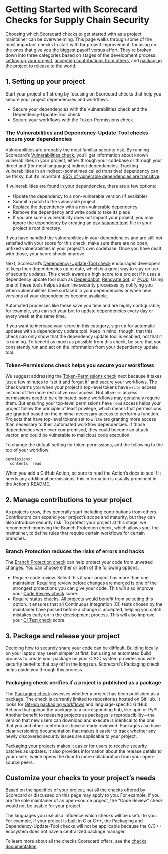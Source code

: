 # Getting Started with Scorecard Checks for Supply Chain Security

Choosing which Scorecard checks to get started with as a project maintainer can be overwhelming. This page walks through some of the most important checks to start with for project improvement, focusing on the ones that give you the biggest payoff versus effort. They're broken down into three categories based on stages of the development process: [setting up your project](#1-setting-up-your-project), [accepting contributions from others](#2-manage-contributions-to-your-project), and [packaging the project to release to the world](#3-package-and-release-your-project).

## 1. Setting up your project

Start your project off strong by focusing on Scorecard checks that help you secure your project dependencies and workflows.

- Secure your dependencies with the Vulnerabilities check and the Dependency-Update-Tool check
- Secure your workflows with the Token-Permissions check

### The Vulnerabilities and Dependency-Update-Tool checks secure your dependencies

Vulnerabilities are probably the most familiar security risk. By running Scorecard’s [Vulnerabilities check](https://github.com/ossf/scorecard/blob/main/docs/checks.md#vulnerabilities), you’ll get information about known vulnerabilities in your project, either through your codebase or through your direct and (for most languages) indirect dependencies. Tracking vulnerabilities in an indirect (sometimes called transitive) dependency can be tricky, but it’s important: [95% of vulnerable dependencies are transitive](https://www.endorlabs.com/state-of-dependency-management).

If vulnerabilities are found in your dependencies, there are a few options:

- Update the dependency to a non-vulnerable version (if available)
- Submit a patch to the vulnerable project
- Replace the dependency with a non-vulnerable dependency
- Remove the dependency and write code to take its place
- If you are sure a vulnerability does not impact your project, you may ignore the dependency by creating an [osv-scanner.toml](https://google.github.io/osv-scanner/configuration/#ignore-vulnerabilities-by-id) file in your project's root directory.

If you have handled the vulnerabilities in your dependencies and are still not satisfied with your score for this check, make sure there are no open, unfixed vulnerabilities in your project’s own codebase. Once you have dealt with those, your score should improve.

Next, Scorecard’s [Dependency-Update-Tool check](https://github.com/ossf/scorecard/blob/main/docs/checks.md#dependency-update-tool) encourages developers to keep their dependencies up to date, which is a great way to stay on top of security updates. This check awards a high score to a project if it uses a dependency update tool such as [Dependabot](https://docs.github.com/code-security/dependabot), [Renovate bot](https://docs.renovatebot.com/), or [PyUp](https://github.com/pyupio/pyup#readme). Using one of these tools helps streamline security processes by notifying you when vulnerabilities have surfaced in your dependencies or when new versions of your dependencies become available.

Automated processes like these save you time and are highly configurable; for example, you can set your bot to update dependencies every day or every week at the same time.

If you want to increase your score in this category, sign up for automatic updates with a dependency update tool. Keep in mind, though, that this check can only show that the dependency update tool is enabled, not that it is running. To benefit as much as possible from this check, be sure that you consistently run and act on the information from your dependency update tool.

### Token-Permissions check helps you secure your workflows

We suggest addressing the [Token-Permissions check](https://github.com/ossf/scorecard/blob/main/docs/checks.md#token-permissions) next because it takes just a few minutes to “set it and forget it” and secure your workflows. The check warns you when your project’s top-level tokens have `write` access instead of the more restrictive `read` access. Not all `write` access permissions need to be eliminated; some workflows may genuinely require them. But ensuring your top-level permissions have `read` access helps your project follow the principle of least privilege, which means that permissions are granted based on the minimal necessary access to perform a function. Projects that have top-level tokens set to `write` are granting more access than necessary to their automated workflow dependencies. If those dependencies were ever compromised, they could become an attack vector, and could be vulnerable to malicious code execution.  

To change the default setting for token permissions, add the following to the top of your workflow:

```
permissions:
  contents: read
```

When you add a GitHub Action, be sure to read the Action’s docs to see if it needs any additional permissions; this information is usually prominent in the Action’s README.

## 2. Manage contributions to your project

As projects grow, they generally start including contributions from others. Contributors can expand your project’s scope and maturity, but they can also introduce security risk. To protect your project at this stage, we recommend improving the Branch Protection check, which allows you, the maintainer, to define rules that require certain workflows for certain branches.

### Branch Protection reduces the risks of errors and hacks

The [Branch Protection check](https://github.com/ossf/scorecard/blob/main/docs/checks.md#branch-protection) can help protect your code from unvetted changes. You can choose either or both of the following options:

- Require code review. Select this if your project has more than one maintainer. Requiring review before changes are merged is one of the strongest protections you can give your code. This will also improve your [Code Review check](https://github.com/ossf/scorecard/blob/main/docs/checks.md#code-review) score.
- Require [status checks](https://docs.github.com/pull-requests/collaborating-with-pull-requests/collaborating-on-repositories-with-code-quality-features/about-status-checks). All projects would benefit from selecting this option. It ensures that all Continuous Integration (CI) tests chosen by the maintainer have passed before a change is accepted, helping you catch mistakes early on in the development process. This will also improve your [CI Test check](https://github.com/ossf/scorecard/blob/main/docs/checks.md#ci-tests) score.

## 3. Package and release your project

Deciding how to securely share your code can be difficult. Building locally on your laptop may seem simpler at first, but using an automated build process to create your package on your CI/CD system provides you with security benefits that pay off in the long run. Scorecard’s Packaging check helps guide you through this process.

### Packaging check verifies if a project is published as a package

The [Packaging check](https://github.com/ossf/scorecard/blob/main/docs/checks.md#packaging) assesses whether a project has been published as a package. The check is currently limited to repositories hosted on GitHub. It looks for [GitHub packaging workflows](https://docs.github.com/packages/learn-github-packages/publishing-a-package) and language-specific GitHub Actions that upload the package to a corresponding hub, like npm or PyPI. Another benefit to releasing projects as packages is reproducibility—the version that new users can download and execute is identical to the one that you and other contributors have already reviewed. Packages also have clear versioning documentation that makes it easier to track whether any newly discovered security issues are applicable to your project.

Packaging your projects makes it easier for users to receive security patches as updates. It also provides information about the release details to your users, which opens the door to more collaboration from your open-source peers.

## Customize your checks to your project’s needs

Based on the specifics of your project, not all the checks offered by Scorecard or discussed on this page may apply to you. For example, if you are the sole maintainer of an open-source project, the “Code Review” check would not be usable for your project.

The languages you use also influence which checks will be useful to you. For example, if your project is built in C or C++, the Packaging and Dependency-Update-Tool checks will not be applicable because the C/C++ ecosystem does not have a centralized package manager.

To learn more about all the checks Scorecard offers, see the [checks documentation](https://github.com/ossf/scorecard/blob/main/docs/checks.md#check-documentation).

